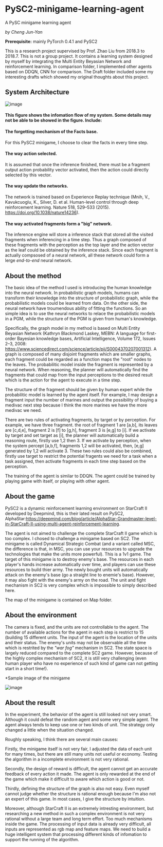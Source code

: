 # PySC2-minigame-learning-agent
A PySC minigame learning agent

*by Cheng Jun-Yan*

**Prerequisite:** mainly PyTorch 0.4.1 and PySC2

This is a research project supervised by Prof. Zhao Liu from 2018.3 to 2018.7. This is not a group project. It contains a learning system designed by myself by integrating the Multi Entity Beyasian Network and reinforcement learning. In comparison folder, I implemented other agents based on DDQN, CNN for comparison. The Draft folder included some my interesting drafts which showed my original thoughts about this project.

## System Architecture

![image](https://github.com/chengjunyan1/PySC2-minigame-learning-agent/raw/master/sd.png)

#### This figure shows the infomation flow of my system. Some details may not be able to be showed in the figure. Include:

#### The forgetting mechanism of the Facts base. 
For this PySC2 minigame, I choose to clear the facts in every time step. 

#### The way action selected. 
It is assumed that once the inference finished, there must be a fragment output action probability vector activated, then the action could directly selected by this vector.  

#### The way update the networks. 
The network is trained based on Experience Replay technique (Mnih, V., Kavukcuoglu, K., Silver, D. et al. Human-level control through deep reinforcement learning. Nature 518, 529–533 (2015). https://doi.org/10.1038/nature14236).

#### The way activated fragments form a "big" network. 
The inference engine will store a inference stack that stored all the visited fragments when inferencing in a time step. Thus a graph composed of these fragments with the perception as the top layer and the action vector as the leaf could be obtained by the inference stack. Since each fragment is actually compsosed of a neural network, all these network could form a lerge *end-to-end* neural network.   

## About the method

The basic idea of the method I used is introducing the human knowledge into the neural network. In probabilistic graph models, humans can transform their knowledge into the structure of probabilistic graph, while the probabilistic models could be learned from data. On the other side, the neural network have troumendous ability of fitting the functions. So an simple idea is to use the neural networks to relace the probabilistic models in a PGM, while the structure of the PGM is given from human's knowledge. 

Specifically, the graph model in my method is based on Multi Entity Beyasian Network (Kathryn Blackmond Laskey, MEBN: A language for first-order Bayesian knowledge bases, Artificial Intelligence, Volume 172, Issues 2–3, 2008: https://www.sciencedirect.com/science/article/pii/S0004370207001312). A graph is composed of many disjoint fragments which are smaller graphs, each fragment could be regarded as a function maps the "root" nodes to the leaves. The probabilitic model inside the fragment is represented by a neural network. When reasoning, the planner will automatically find the fragments that could map from the input perceptions to the desired result which is the action for the agent to execute in a time step. 

The structure of the fragment should be given by human expert while the probabilitic model is learned by the agent itself. For example, I may design a fragment input the number of marines and output the possibility of buying a medivac next step because I think the more marines we have the more medivac we need. 

There are two rules of activating fragments, by target or by perception. For example, we have three fragment. the root of fragment 1 are [a,b], its leaves are [c,d,e], fragment 2 is [f] to [g,h], fragment 3 is [e,g] to [i]. If we activate by target and set target as [i], the planner will automatically build a reasoning route, firstly use 1,2 then 3. If we activate by perception, when the system percept [a,b,f], fragments 1,2 will be activated, then, [e,g] generated by 1,2 will activate 3. These two rules could also be combined, firstly use target to restrict the potential fragents we need for a task when a task assigned, then activate fragments in each time step based on the perception.

The training of the agent is similar to DDQN. The agent could be trained by playing game with itself, or playing with other agent. 

## About the game

PySC2 is a dynamic reinforcement learning environment on StarCraft II developed by Deepmind, this is their lated result on PySC2, AlphaStar:https://deepmind.com/blog/article/AlphaStar-Grandmaster-level-in-StarCraft-II-using-multi-agent-reinforcement-learning. 

The agent is not aimed to challenge the complete StarCraft II game which is too complex. I chosed to challenge a minigame based on SC2. The minigame is called Dynamical Strategic Combat (and a variant called MSC, the difference is that, in MSC, you can use your resources to upgrade the technologies that make the units more powerful). This is a 1v1 game. The target of this minigame is to destroy enemy's base. The resources in each player's hands increase automatically over time, and players can use these resources to build thier army. The newly bought units will automatically attack on the enemy's base (go a straight line to enemie's base). However, it may also fight with the enemy's army on the road. The unit and fight mechanism in SC2 is very complex which is impossible to simply described here.

The map of the minigame is contained on Map folder.

## About the environment

The camera is fixed, and the units are not controllable to the agent. The number of available actions for the agent in each step is restrict to 15 (building 15 different units. The input of the agent is the location of the units and their status. The enemy's units may not be observable all the time which is restrited by the *"war fog"* mechanism in SC2. The state space is largely reduced compared to the complete SC2 game. However, because of the highly complex mechanism of SC2, it is still very challenging (even human player who have no experience of such kind of game can not getting start in a short time!).

*Sample image of the minigame

![image](https://github.com/chengjunyan1/PySC2-minigame-learning-agent/raw/master/dsc.png)

## About the result

In the experiment, the behavior of the agent is still looked not very smart. Although it could defeat the random agent and some very simple agent. The agent always tends to keep use one or two kinds of unit. The strategy only changed a little when the situation changed.

Roughly speaking, I think there are several main causes:

Firstly, the minigame itself is not very fair, I adjusted the data of each unit for many times, but there are still many units not useful or economy. Testing the algorithm in a incomplete environment is not very rational. 

Secondly, the design of reward is difficult, the agent cannot get an accurate feedback of every action it made. The agent is only rewarded at the end of the game which make it difficult to aware which action is good or not. 

Thirdly, defining the structure of the graph is also not easy. Even myself cannot judge whether the structure is rational enough because I'm also not an expert of this game. In most cases, I give the structure by intuition. 

Moreover, although StarCraft II is an extremely intresting environment, but researching a new method in such a complex environment is not very rational without a large team and long term effort. Too much mechanisms inside the game. The processing of input data is already very difficult, all inputs are represented as rgb map and feature maps. We need to build a huge intelligent system that processing different kinds of infomation to support the running of the algorithm.
